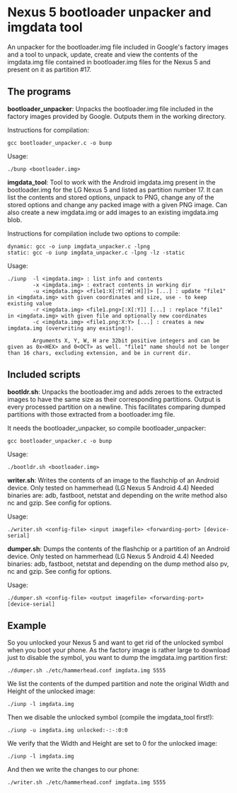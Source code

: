# Nexus 5 bootloader unpacker and imgdata tool

An unpacker for the bootloader.img file included in Google's factory images and a tool to unpack, update, create and view the contents of the imgdata.img file contained in bootloader.img files for the Nexus 5 and present on it as partition #17.

## The programs
**bootloader_unpacker**: Unpacks the bootloader.img file included in the factory images provided by Google. Outputs them in the working directory.

Instructions for compilation: 
```
gcc bootloader_unpacker.c -o bunp
```

Usage: 
```
./bunp <bootloader.img>
```

**imgdata_tool**: Tool to work with the Android imgdata.img present in the bootloader.img for the LG Nexus 5 and listed as partition number 17. It can list the contents and stored options, unpack to PNG, change any of the stored options and change any packed image with a given PNG image. Can also create a new imgdata.img or add images to an existing imgdata.img blob.

Instructions for compilation include two options to compile: 

```
dynamic: gcc -o iunp imgdata_unpacker.c -lpng
static: gcc -o iunp imgdata_unpacker.c -lpng -lz -static
```

Usage:

```
./iunp  -l <imgdata.img> : list info and contents
        -x <imgdata.img> : extract contents in working dir
        -u <imgdata.img> <file1:X[:Y[:W[:H]]]> [...] : update "file1" in <imgdata.img> with given coordinates and size, use - to keep existing value
        -r <imgdata.img> <file1.png>[:X[:Y]] [...] : replace "file1" in <imgdata.img> with given file and optionally new coordinates
        -c <imgdata.img> <file1.png:X:Y> [...] : creates a new imgdata.img (overwriting any existing!).
		
		Arguments X, Y, W, H are 32bit positive integers and can be given as 0x<HEX> and 0<OCT> as well. "file1" name should not be longer than 16 chars, excluding extension, and be in current dir.
```
## Included scripts
**bootldr.sh**: Unpacks the bootloader.img and adds zeroes to the extracted images to have the same size as their corresponding partitions. Output is every processed partition on a newline. This facilitates comparing dumped partitions with those extracted from a bootloader.img file.

It needs the bootloader_unpacker, so compile bootloader_unpacker: 

```
gcc bootloader_unpacker.c -o bunp
```

Usage:
```
./bootldr.sh <bootloader.img>
```

**writer.sh**: Writes the contents of an image to the flashchip of an Android device. Only tested on hammerhead (LG Nexus 5 Android 4.4)
Needed binaries are: adb, fastboot, netstat and depending on the write method also nc and gzip. See config for options.

Usage: 
```
./writer.sh <config-file> <input imagefile> <forwarding-port> [device-serial]
```

**dumper.sh**: Dumps the contents of the flashchip or a partition of an Android device. Only tested on hammerhead (LG Nexus 5 Android 4.4)
Needed binaries: adb, fastboot, netstat and depending on the dump method also pv, nc and gzip. See config for options.

Usage:
```
./dumper.sh <config-file> <output imagefile> <forwarding-port> [device-serial]
```


## Example
So you unlocked your Nexus 5 and want to get rid of the unlocked symbol when you boot your phone. As the factory image is rather large to download just to disable the symbol, you want to dump the imgdata.img partition first:

```
./dumper.sh ./etc/hammerhead.conf imgdata.img 5555
```

We list the contents of the dumped partition and note the original Width and Height of the unlocked image:
```
./iunp -l imgdata.img
```
Then we disable the unlocked symbol (compile the imgdata_tool first!):
```
./iunp -u imgdata.img unlocked:-:-:0:0
```

We verify that the Width and Height are set to 0 for the unlocked image:
```
./iunp -l imgdata.img
```
And then we write the changes to our phone:
```
./writer.sh ./etc/hammerhead.conf imgdata.img 5555
```
